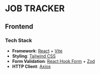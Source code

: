 # JOB TRACKER

## Frontend

### Tech Stack

- **Framework**: [React](https://react.dev/) + [Vite](https://vitejs.dev/guide/)
- **Styling**: [Tailwind CSS](https://tailwindcss.com/)
- **Form Validation**: [React Hook Form](https://react-hook-form.com/) + [Zod](https://zod.dev/)
- **HTTP Client**: [Axios](https://axios-http.com/)